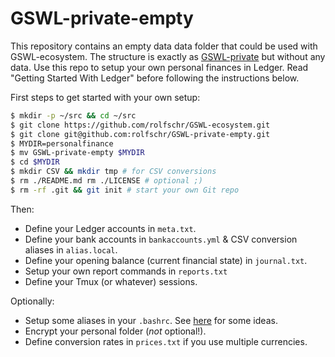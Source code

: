 # GSWL-private-empty

This repository contains an empty data data folder that could be used with GSWL-ecosystem.
The structure is exactly as [GSWL-private](https://github.com/rolfschr/GSWL-private) but without any data.
Use this repo to setup your own personal finances in Ledger.
Read "Getting Started With Ledger" before following the instructions below.

First steps to get started with your own setup:

```bash
$ mkdir -p ~/src && cd ~/src
$ git clone https://github.com/rolfschr/GSWL-ecosystem.git
$ git clone git@github.com:rolfschr/GSWL-private-empty.git
$ MYDIR=personalfinance
$ mv GSWL-private-empty $MYDIR
$ cd $MYDIR
$ mkdir CSV && mkdir tmp # for CSV conversions
$ rm ./README.md rm ./LICENSE # optional ;)
$ rm -rf .git && git init # start your own Git repo
```
Then:

- Define your Ledger accounts in ``meta.txt``.
- Define your bank accounts in ``bankaccounts.yml`` & CSV conversion aliases in ``alias.local``.
- Define your opening balance (current financial state) in ``journal.txt``.
- Setup your own report commands in ``reports.txt``
- Define your Tmux (or whatever) sessions.

Optionally:

- Setup some aliases in your ``.bashrc``. See [here](https://github.com/rolfschr/GSWL-private/blob/master/.bashrc) for some ideas.
- Encrypt your personal folder (_not_ optional!).
- Define conversion rates in ``prices.txt`` if you use multiple currencies.
